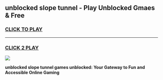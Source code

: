 
## unblocked slope tunnel - Play Unblocked Gmaes & Free
<h3>
<a href="https://news.freeplayer.one?title=unblocked_slope_tunnel&ref=16F">CLICK TO PLAY</a></h3>
<hr>

<h3>
<a href="https://news.freeplayer.one?title=unblocked_slope_tunnel&ref=16F">CLICK 2 PLAY</a>
  
</h3>

<a href="https://news.freeplayer.one?title=unblocked_slope_tunnel&ref=16F/"><img src="https://clearcache.store/games.png"></a>


**unblocked slope tunnel games unblocked: Your Gateway to Fun and Accessible Online Gaming**

